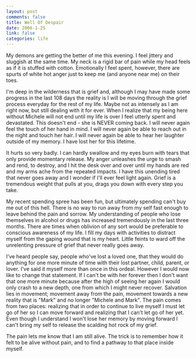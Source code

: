 ```yaml
--- 
layout: post
comments: false
title: Well Of Despair
date: 2006-1-25
link: false
categories: life
---
```

My demons are getting the better of me this evening. I feel jittery and sluggish at the same time. My neck is a rigid bar of pain while my head feels as if it is stuffed with cotton. Emotionally I feel spent, however, there are spurts of white hot anger just to keep me (and anyone near me) on their toes.

I'm deep in the wilderness that is grief and, although I may have made some progress in the last 108 days the reality is I will be moving through the grief process everyday for the rest of my life. Maybe not as intensely as I am right now, but still dealing with it for ever. When I realize that my being here without Michele will not end until my life is over I feel utterly spent and devastated. This doesn't end - she is NEVER coming back. I will never again feel the touch of her hand in mind. I will never again be able to reach out in the night and touch her hair. I will never again be able to hear her laughter outside of my memory. I have lost her for this lifetime.

It hurts so very badly. I can hardly swallow and my eyes burn with tears that only provide momentary release. My anger unleashes the urge to smash and rend, to destroy, and I hit the desk over and over until my hands are red and my arms ache from the repeated impacts. I have this unending tired that never goes away and I wonder if I'll ever feel light again. Grief is a tremendous weight that pulls at you, drags you down with every step you take.

My recent spending spree has been fun, but ultimately spending can't buy me out of this hell. There is no way to run away from my self fast enough to leave behind the pain and sorrow. My understanding of people who lose themselves in alcohol or drugs has increased tremendously in the last three months. There are times when oblivion of any sort would be preferable to conscious awareness of my life. I fill my days with activities to distract myself from the gaping wound that is my heart. Little feints to ward off the unrelenting pressure of grief that never really goes away.

I've heard people say, people who've lost a loved one, that they would do anything for one more minute of time with their lost partner, child, parent, or lover. I've said it myself more than once in this ordeal. However I would now like to change that statement. If I can't be with her forever then I don't want that one more minute because after the high of seeing her again I would only crash to a new depth, one from which I might never recover. Salvation lies in movement; movement away from the pain, movement towards a new reality that is "Mark" and no longer "Michele and Mark". The pain comes from two places: realizing that in order to continue to live myself I must let go of her so I can move forward and realizing that I can't let go of her yet. Even though I understand I won't lose her memory by moving forward I can't bring my self to release the scalding hot rock of my grief.

The pain lets me know that I am still alive. The trick is to remember how it felt to be alive without pain, and to find a pathway to that place inside myself.
